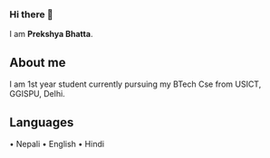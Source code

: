 ### Hi there 👋
I am **Prekshya Bhatta**.

## About me
I am 1st year student currently pursuing my BTech Cse from USICT, GGISPU, Delhi.

## Languages
• Nepali
•	English
•	Hindi
